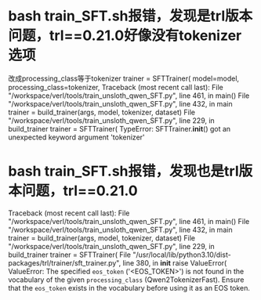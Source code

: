 # bash train_SFT.sh报错，发现是trl版本问题，trl==0.21.0好像没有tokenizer选项
改成processing_class等于tokenizer
    trainer = SFTTrainer(
        model=model,
        processing_class=tokenizer,
Traceback (most recent call last):
  File "/workspace/verl/tools/train_unsloth_qwen_SFT.py", line 461, in <module>
    main()
  File "/workspace/verl/tools/train_unsloth_qwen_SFT.py", line 432, in main
    trainer = build_trainer(args, model, tokenizer, dataset)
  File "/workspace/verl/tools/train_unsloth_qwen_SFT.py", line 229, in build_trainer
    trainer = SFTTrainer(
TypeError: SFTTrainer.__init__() got an unexpected keyword argument 'tokenizer'

# bash train_SFT.sh报错，发现也是trl版本问题，trl==0.21.0
Traceback (most recent call last):
  File "/workspace/verl/tools/train_unsloth_qwen_SFT.py", line 461, in <module>
    main()
  File "/workspace/verl/tools/train_unsloth_qwen_SFT.py", line 432, in main
    trainer = build_trainer(args, model, tokenizer, dataset)
  File "/workspace/verl/tools/train_unsloth_qwen_SFT.py", line 229, in build_trainer
    trainer = SFTTrainer(
  File "/usr/local/lib/python3.10/dist-packages/trl/trainer/sft_trainer.py", line 380, in __init__
    raise ValueError(
ValueError: The specified `eos_token` ('<EOS_TOKEN>') is not found in the vocabulary of the given `processing_class` (Qwen2TokenizerFast). Ensure that the `eos_token` exists in the vocabulary before using it as an EOS token.

